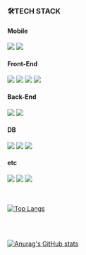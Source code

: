 
<h3>🛠TECH STACK</h3>

<h4>Mobile</h4>
<div>
<img src="https://img.shields.io/badge/Flutter-02569B?style=flat-square&logo=Flutter&logoColor=white">


  <img src="https://img.shields.io/badge/Kotlin-007396?style=flat-square&logo=Kotlin&logoColor=white">
  
 
</div>







<h4>Front-End</h4>

<div>
  
    
  <img src="https://img.shields.io/badge/React-61DAFB?style=flat-square&logo=React&logoColor=white"/>
  

  <img src="https://img.shields.io/badge/javascript-F7DF1E?style=flat-square&logo=javascript&logoColor=black">
  <img src="https://img.shields.io/badge/css-1572B6?style=flat-square&logo=css3&logoColor=white">
  <img src="https://img.shields.io/badge/html5-E34F26?style=flat-square&logo=html5&logoColor=white">

  
  </div>



<h4>Back-End</h4>


<div>
  
  
  <img src="https://img.shields.io/badge/Java-007396?style=flat-square&logo=Java&logoColor=white">
  <img src="https://img.shields.io/badge/Node.js-339933?style=flat-square&logo=Node.js&logoColor=white">

  
  
  
  </div>




<h4>DB</h4>

<div>
  

  <img src="https://img.shields.io/badge/Firebase-FFCA28?style=flat-square&logo=firebase&logoColor=white">
   <img src="https://img.shields.io/badge/MongoDB-4479A1?style=flat-square&logo=MongoDB&logoColor=white">
  <img src="https://img.shields.io/badge/mysql-4479A1?style=flat-square&logo=mysql&logoColor=white">  
  </div>




  
  <h4>etc</h4>
  
  <div>
    
   <img src="https://img.shields.io/badge/Python-3776AB?style=flat-square&logo=Python&logoColor=white">
  <img src="https://img.shields.io/badge/C++-00599C?style=flat-square&logo=c%2B%2B&logoColor=white">
    <img src="https://img.shields.io/badge/Docker-00599C?style=flat-square&logo=docker%2B%2B&logoColor=red">
    </div>
  

    
  <br/>
    <br/>
  
  
  
  
  
    
[![Top Langs](https://github-readme-stats.vercel.app/api/top-langs/?username=zxver1000&layout=compact)](https://github.com/anuraghazra/github-readme-stats)

  <br/>
    <br/>
  

[![Anurag's GitHub stats](https://github-readme-stats.vercel.app/api?username=zxver1000)](https://github.com/zxver1000/github-readme-stats)
